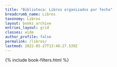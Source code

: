 ```yaml
---
title: "Biblioteca: Libros organizados por fecha"
breadcrumb_name: Libros
taxonomy: Libros
layout: books_archive
entries_layout: grid
classes: wide
author_profile: false
permalink: /libros/
lastmod: 2022-05-27T13:48:27.539Z
---
```


{% include book-filters.html %}




